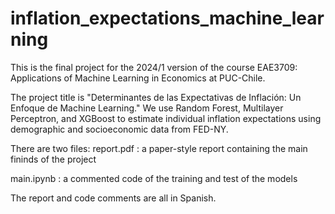 # inflation_expectations_machine_learning

This is the final project for the 2024/1 version of the course EAE3709: Applications of Machine Learning in Economics at PUC-Chile.

The project title is "Determinantes de las Expectativas de Inflación: Un Enfoque de Machine Learning." We use Random Forest, Multilayer Perceptron, and XGBoost to estimate individual inflation expectations using demographic and socioeconomic data from FED-NY.

There are two files:
report.pdf : a paper-style report containing the main fininds of the project

main.ipynb : a commented code of the training and test of the models

The report and code comments are all in Spanish.

